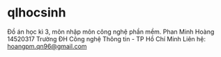 # qlhocsinh
Đồ án học kì 3, môn nhập môn công nghệ phần mềm.
Phan Minh Hoàng
14520317
Trường ĐH Công nghệ Thông tin - TP Hồ Chí Minh
Liên hệ: hoangpm.qn96@gmail.com 

